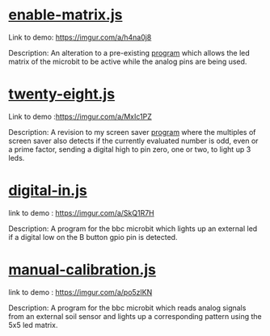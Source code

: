 # [enable-matrix.js](https://github.com/Introduction-to-Computer-Engineering/final-project-assignment-7-week-12-O11WL1D/blob/master/enable-matrix.js)


Link to demo: https://imgur.com/a/h4na0j8


Description: An alteration to a pre-existing [program](https://learn.sparkfun.com/tutorials/microbit-breakout-board-hookup-guide) which allows the led matrix of the microbit to be active while the analog pins are being used. 

# [twenty-eight.js](https://github.com/Introduction-to-Computer-Engineering/final-project-assignment-7-week-12-O11WL1D/blob/master/twenty-eight.js)


Link to demo :https://imgur.com/a/MxIc1PZ
 
Description: A revision to my screen saver [program](https://github.com/Introduction-to-Computer-Engineering/screensavers-for-the-micro-bit-O11WL1D/blob/master/screen_savers.js) where the multiples of screen saver also detects if the currently evaluated number is odd, even or a prime factor, sending a digital high to pin zero, one or two, to light up 3 leds. 

 

# [digital-in.js](https://github.com/Introduction-to-Computer-Engineering/final-project-assignment-7-week-12-O11WL1D/blob/master/digital-in.js)


link to demo : https://imgur.com/a/SkQ1R7H


Description: A program for the bbc microbit which lights up an external led if a digital low on the B button gpio pin is detected.
 


# [manual-calibration.js](https://github.com/Introduction-to-Computer-Engineering/final-project-assignment-7-week-12-O11WL1D/blob/master/manual-calibration.js)


link to demo :   https://imgur.com/a/po5zlKN 

Description: A program for the bbc microbit which reads analog signals from an external soil sensor and lights up a corresponding pattern using the 5x5 led matrix.


 
